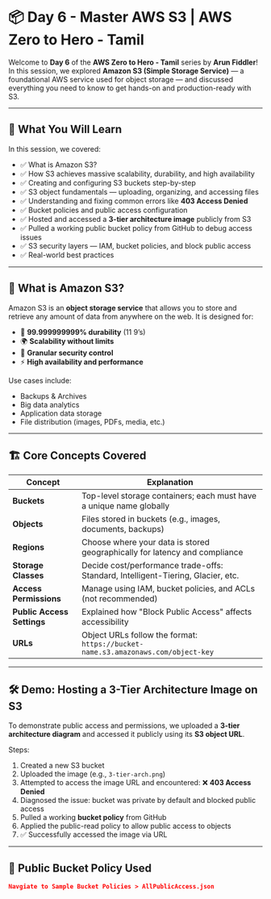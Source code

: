 # 📦 Day 6 - Master AWS S3 | AWS Zero to Hero - Tamil

Welcome to **Day 6** of the **AWS Zero to Hero - Tamil** series by **Arun Fiddler**!  
In this session, we explored **Amazon S3 (Simple Storage Service)** — a foundational AWS service used for object storage — and discussed everything you need to know to get hands-on and production-ready with S3.

---

## 🎯 What You Will Learn

In this session, we covered:

- ✅ What is Amazon S3?
- ✅ How S3 achieves massive scalability, durability, and high availability
- ✅ Creating and configuring S3 buckets step-by-step
- ✅ S3 object fundamentals — uploading, organizing, and accessing files
- ✅ Understanding and fixing common errors like **403 Access Denied**
- ✅ Bucket policies and public access configuration
- ✅ Hosted and accessed a **3-tier architecture image** publicly from S3
- ✅ Pulled a working public bucket policy from GitHub to debug access issues
- ✅ S3 security layers — IAM, bucket policies, and block public access
- ✅ Real-world best practices

---

## 🧠 What is Amazon S3?

Amazon S3 is an **object storage service** that allows you to store and retrieve any amount of data from anywhere on the web. It is designed for:

- 🧠 **99.999999999% durability** (11 9’s)
- 🌍 **Scalability without limits**
- 🔐 **Granular security control**
- ⚡ **High availability and performance**

Use cases include:
- Backups & Archives
- Big data analytics
- Application data storage
- File distribution (images, PDFs, media, etc.)

---

## 🏗️ Core Concepts Covered

| Concept | Explanation |
|--------|-------------|
| **Buckets** | Top-level storage containers; each must have a unique name globally |
| **Objects** | Files stored in buckets (e.g., images, documents, backups) |
| **Regions** | Choose where your data is stored geographically for latency and compliance |
| **Storage Classes** | Decide cost/performance trade-offs: Standard, Intelligent-Tiering, Glacier, etc. |
| **Access Permissions** | Manage using IAM, bucket policies, and ACLs (not recommended) |
| **Public Access Settings** | Explained how "Block Public Access" affects accessibility |
| **URLs** | Object URLs follow the format: `https://bucket-name.s3.amazonaws.com/object-key` |

---

## 🛠️ Demo: Hosting a 3-Tier Architecture Image on S3

To demonstrate public access and permissions, we uploaded a **3-tier architecture diagram** and accessed it publicly using its **S3 object URL**.

Steps:

1. Created a new S3 bucket
2. Uploaded the image (e.g., `3-tier-arch.png`)
3. Attempted to access the image URL and encountered: ❌ **403 Access Denied**
4. Diagnosed the issue: bucket was private by default and blocked public access
5. Pulled a working **bucket policy** from GitHub
6. Applied the public-read policy to allow public access to objects
7. ✅ Successfully accessed the image via URL

---

## 🔐 Public Bucket Policy Used

```json
Navgiate to Sample Bucket Policies > AllPublicAccess.json
